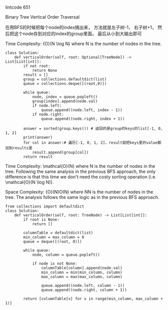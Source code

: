 lintcode 651

Binary Tree Vertical Order Traversal

在用BFS的时候把每个node的index搞出来， 方法就是左子树-1， 右子树+1， 然后把这个node存到对应的index的group里面。 最后从小到大输出即可

Time Complexity: {O}(N \log N) where N is the number of nodes in the tree.
```
class Solution:
    def verticalOrder(self, root: Optional[TreeNode]) -> List[List[int]]:
        if not root:
            return None
        result = []
        group = collections.defaultdict(list)
        queue = collections.deque([(root,0)])

        while queue:
            node, index = queue.popleft()
            group[index].append(node.val)
            if node.left:
                queue.append((node.left, index - 1))
            if node.right:
                queue.append((node.right, index + 1))
            
        answer = sorted(group.keys()) # 返回的是group的keys的list[-1, 0, 1, 2]
        print(answer)
        for col in answer:# 遍历[-1, 0, 1, 2]，result就把keys里的value都加到results里
            result.append(group[col])
        return result
```
Time Complexity: \mathcal{O}(N) where N is the number of nodes in the tree.
Following the same analysis in the previous BFS approach, the only difference is that this time we don't need the costy sorting operation (i.e. \mathcal{O}(N \log N)).

Space Complexity: {O}(N)O(N) where NN is the number of nodes in the tree. The analysis follows the same logic as in the previous BFS approach.
```
from collections import defaultdict
class Solution:
    def verticalOrder(self, root: TreeNode) -> List[List[int]]:
        if root is None:
            return []

        columnTable = defaultdict(list)
        min_column = max_column = 0
        queue = deque([(root, 0)])

        while queue:
            node, column = queue.popleft()

            if node is not None:
                columnTable[column].append(node.val)
                min_column = min(min_column, column)
                max_column = max(max_column, column)

                queue.append((node.left, column - 1))
                queue.append((node.right, column + 1))

        return [columnTable[x] for x in range(min_column, max_column + 1)]
```
